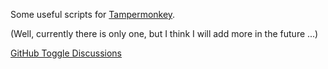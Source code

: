 Some useful scripts for [Tampermonkey](https://tampermonkey.net/).

(Well, currently there is only one, but I think I will add more in the future ...)

[GitHub Toggle Discussions](https://github.com/MichaelTamm/userscripts/tree/master/GitHub_Toggle_Discussions#readme)
